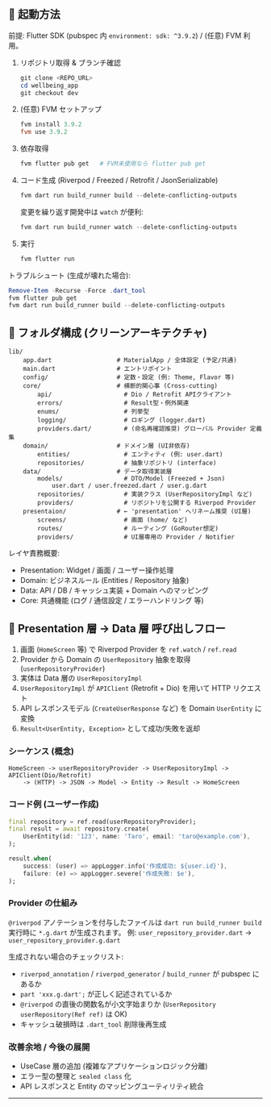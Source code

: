 ## 🚀 起動方法

前提: Flutter SDK (pubspec 内 `environment: sdk: ^3.9.2`) / (任意) FVM 利用。

1. リポジトリ取得 & ブランチ確認
   ```powershell
   git clone <REPO_URL>
   cd wellbeing_app
   git checkout dev
   ```
2. (任意) FVM セットアップ
   ```powershell
   fvm install 3.9.2
   fvm use 3.9.2
   ```
3. 依存取得
   ```powershell
   fvm flutter pub get   # FVM未使用なら flutter pub get
   ```
4. コード生成 (Riverpod / Freezed / Retrofit / JsonSerializable)
   ```powershell
   fvm dart run build_runner build --delete-conflicting-outputs
   ```
   変更を繰り返す開発中は `watch` が便利:
   ```powershell
   fvm dart run build_runner watch --delete-conflicting-outputs
   ```
5. 実行
   ```powershell
   fvm flutter run
   ```

トラブルシュート (生成が壊れた場合):

```powershell
Remove-Item -Recurse -Force .dart_tool
fvm flutter pub get
fvm dart run build_runner build --delete-conflicting-outputs
```

## 🧱 フォルダ構成 (クリーンアーキテクチャ)

```
lib/
	app.dart                  # MaterialApp / 全体設定 (予定/共通)
	main.dart                 # エントリポイント
	config/                   # 定数・設定 (例: Theme, Flavor 等)
	core/                     # 横断的関心事 (Cross-cutting)
		api/                    # Dio / Retrofit APIクライアント
		errors/                 # Result型・例外関連
		enums/                  # 列挙型
		logging/                # ロギング (logger.dart)
		providers.dart/         # (命名再確認推奨) グローバル Provider 定義集
	domain/                   # ドメイン層 (UI非依存)
		entities/               # エンティティ (例: user.dart)
		repositories/           # 抽象リポジトリ (interface)
	data/                     # データ取得実装層
		models/                 # DTO/Model (Freezed + Json)
			user.dart / user.freezed.dart / user.g.dart
		repositories/           # 実装クラス (UserRepositoryImpl など)
		providers/              # リポジトリを公開する Riverpod Provider
	presentaion/              # ← 'presentation' へリネーム推奨 (UI層)
		screens/                # 画面 (home/ など)
		routes/                 # ルーティング (GoRouter想定)
		providers/              # UI層専用の Provider / Notifier
```

レイヤ責務概要:

- Presentation: Widget / 画面 / ユーザー操作処理
- Domain: ビジネスルール (Entities / Repository 抽象)
- Data: API / DB / キャッシュ実装 + Domain へのマッピング
- Core: 共通機能 (ログ / 通信設定 / エラーハンドリング 等)

## 🔄 Presentation 層 → Data 層 呼び出しフロー

1. 画面 (`HomeScreen` 等) で Riverpod Provider を `ref.watch` / `ref.read`
2. Provider から Domain の `UserRepository` 抽象を取得 (`userRepositoryProvider`)
3. 実体は Data 層の `UserRepositoryImpl`
4. `UserRepositoryImpl` が `APIClient` (Retrofit + Dio) を用いて HTTP リクエスト
5. API レスポンスモデル (`CreateUserResponse` など) を Domain `UserEntity` に変換
6. `Result<UserEntity, Exception>` として成功/失敗を返却

### シーケンス (概念)

```
HomeScreen -> userRepositoryProvider -> UserRepositoryImpl -> APIClient(Dio/Retrofit)
	-> (HTTP) -> JSON -> Model -> Entity -> Result -> HomeScreen
```

### コード例 (ユーザー作成)

```dart
final repository = ref.read(userRepositoryProvider);
final result = await repository.create(
	UserEntity(id: '123', name: 'Taro', email: 'taro@example.com'),
);

result.when(
	success: (user) => appLogger.info('作成成功: ${user.id}'),
	failure: (e) => appLogger.severe('作成失敗: $e'),
);
```

### Provider の仕組み

`@riverpod` アノテーションを付与したファイルは `dart run build_runner build` 実行時に `*.g.dart` が生成されます。
例: `user_repository_provider.dart` -> `user_repository_provider.g.dart`

生成されない場合のチェックリスト:

- `riverpod_annotation` / `riverpod_generator` / `build_runner` が pubspec にあるか
- `part 'xxx.g.dart';` が正しく記述されているか
- `@riverpod` の直後の関数名が小文字始まりか (`UserRepository userRepository(Ref ref)` は OK)
- キャッシュ破損時は `.dart_tool` 削除後再生成

### 改善余地 / 今後の展開

- UseCase 層の追加 (複雑なアプリケーションロジック分離)
- エラー型の整理と `sealed class` 化
- API レスポンスと Entity のマッピングユーティリティ統合

---
